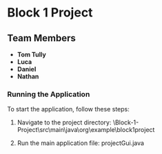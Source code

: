# Block 1 Project

## Team Members
- **Tom Tully**
- **Luca**
- **Daniel**
- **Nathan**

### Running the Application
To start the application, follow these steps:

1. Navigate to the project directory: \Block-1-Project\src\main\java\org\example\block1project

2. Run the main application file: projectGui.java
